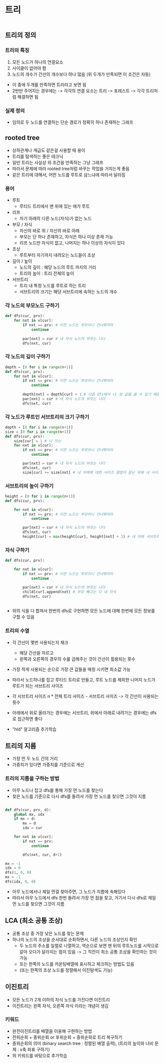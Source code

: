 # 트리

```table-of-contents
```

##  트리의 정의

### 트리의 특징
1. 모든 노드가 하나의 연결요소
2. 사이클이 없어야 함
3. 노드의 개수가 간선의 개수보다 하나 많음 (위 두개가 만족되면 이 조건은 자동)
- 이 중에 두개를 만족하면 트리라고 보면 됨
- 2번만 주어지는 경우에는 -> 각각의 연결 요소는 트리 -> 포레스트 -> 각각 트리처럼 해결하면 됨 


### 실제 정의
- 임의로 두 노드를 연결하는 단순 경로가 정확히 하나 존재하는 그래프


## rooted tree
-  상하관계나 계급도 같은걸 사용할 때 용이
- 트리를 탐색하는 좋은 테크닉
- 일반 트리는 사실상 위 조건을 만족하는 그냥 그래프
- 따라서 문제에 따라 rooted tree처럼 바꾸는 작업을 거치는게 좋음
- 같은 트리에 대해서, 어떤 노드를 루트로 삼느냐에 따라서 달라짐

### 용어
- 루트
	- 루티드 트리에서 맨 위에 있는 애가 루트
- 리프
	- 자기 아래의 다른 노드(자식)가 없는 노드
- 부모 / 자식
	- 자신의 바로 위 / 자신의 바로 아래
	- 부모는 단 하나 존재하고, 자식은 하나 이상 존재 가능
	- 리프 노드만 자식이 없고, 나머지는 하나 이상의 자식이 있다
- 조상
	- 루트부터 자기까지 내려오는 노드들이 조상
- 깊이 / 높이
	- 노드의 깊이 : 해당 노드의 루트 까지의 거리
	- 트리의 높이 : 트리 전체의 높이
- 서브트리
	- 트리 내 특정 노드를 루트로 하는 트리
	- 서브트리의 크기는 해당 서브트리에 속하는 노드의 개수


### 각 노드의 부모노드 구하기
```python
def dfs(cur, prv):
	for nxt in v[cur]:
		if nxt == prv: # 이전 노드는 부모이니 건너뛰어라
			continue
			
		par[nxt] = cur # 내 자식 노드의 부모는 나다
		dfs(nxt, cur)

```

### 각 노드의 깊이 구하기
```python
depth = [0 for i in range(n+1)]
def dfs(cur, prv):
	for nxt in v[cur]:
		if nxt == prv: # 이전 노드는 부모이니 건너뛰어라
			continue
			
		depth[nxt] = depth[cur] + 1 # 다음 dfs에서 +1 된 값을 쓸 수 있기 때문에 dfs 이전에 depth 계산
		par[nxt] = cur # 내 자식 노드의 부모는 나다
		dfs(nxt, cur)
```

### 각 노드가 루트인 서브트리의 크기 구하기
```python
depth = [0 for i in range(n+1)]
size = [0 for i in range(n+1)]
def dfs(cur, prv):
	size[cur] = 1 # 나 자신
	for nxt in v[cur]:
		if nxt == prv: # 이전 노드는 부모이니 건너뛰어라
			continue

		par[nxt] = cur # 내 자식 노드의 부모는 나다
		dfs(nxt, cur)
		size[cur] += size[nxt] # 내 아래에 대한 사이즈 결정이 끝난 뒤에 내 사이즈 계산
```


### 서브트리의 높이 구하기
```python
height = [0 for i in range(n+1)]
def dfs(cur, prv):

	for nxt in v[cur]:
		if nxt == prv: # 이전 노드는 부모이니 건너뛰어라
			continue

		par[nxt] = cur # 내 자식 노드의 부모는 나다
		dfs(nxt, cur)
		height[cur] = max(height[cur], height[nxt] + 1) # 내 아래 서브트리들 중 최고 + 1
```

### 자식 구하기
```python
def dfs(cur, prv):

	for nxt in v[cur]:
		if nxt == prv: # 이전 노드는 부모이니 건너뛰어라
			continue

		par[nxt] = cur # 내 자식 노드의 부모는 나다
		child[cur].append(nxt) # 부모 빼고는 다 내 자식
		dfs(nxt, cur)
		
```

- 위의 식을 다 합쳐서 한번의 dfs로 구현하면 모든 노드에 대해 한번에 모든 정보를 구할 수 있음


### 트리의 수열
- 각 간선이 몇번 사용되는지 체크
	- 해당 간선을 자르고
	- 왼쪽과 오른쪽의 경우의 수룰 곱해주는 것이 간선이 횔용되는 횟수
- 가장 적게 사용되는 순으로 가장 큰 값들을 매칭 시키면 최소값 가능
- 따라서 노드하나를 잡고 루티드 트리로 만들고, 루트 노드를 제외한 나머지 노드가 루트가 되는 서브트리 사이즈
- 각 서브트리 사이즈 n * 전체 트리 사이즈 - 서브트리 사이즈 -> 각 간선이 사용되는 횟수


- 아래에서 위로 올라가는 경우에는 서브트리, 위에서 아래로 내려가는 경우에는 dfs로 접근하면 좋다
- "hld" 알고리즘 추가학습 

## 트리의 지름

- 가장 먼 두 노드 간의 거리
- 가중치가 있다면 가중치를 기준으로 계산

### 트리의 지름을 구하는 방법
- 아무 노드나 잡고 dfs를 통해 가장 먼 노드를 찾는다
- 찾은 노드를 기준으로 다시 dfs를 돌려서 가장 먼 노드를 찾으면 그것이 지름

```python

def dfs(cur, prv, d):
	global mx, idx
	if mx < d:
		mx = d
		idx = cur

	for nxt in v[cur]:
		if nxt == prv:
			continue

		dfs(nxt, cur, d+1)

mx = -1
idx = 0
dfs(1, 0, 0)
mx = -1
dfs(idx, 0, 0)

```

- 아무 노드에서나 제일 먼걸 찾아주면, 그 노드가 지름에 속해있다
- 따라서 아무 노드에서 dfs 한번 돌려서 가장 먼 점을 찾고, 거기서 다시 dfs로 제일 먼 노드를 찾으면 그것이 지름


## LCA (최소 공통 조상)

- 공통 조상 중 가장 낮은 노드를 찾는 문제
- 하나의 노드의 조상을 순서대로 순회하면서, 다른 노드의 조상인지 확인
	- 두 노드의 주소를 일렬로 나열하고, 역순으로 보면 맨 뒤의 루트노드를 시작으로 같아 오다가 달라지는 점이 있음 -> 그 직전이 최소 공통 조상을 확인하는 것이 가능
	- 또는 한쪽의 노드를 카운팅배열에 표시하고 체크하는 방법도 있음
	- (또는 한쪽의 조상 노드를 정렬해서 이진탐색도 가능)






## 이진트리

- 모든 노드가 2개 이하의 자식 노드를 가진다면 이진트리
- 이진트리는 왼쪽 자식, 오른쪽 자식 이라는 개념이 생김

### 키워드
- 완전이진트리를 배열을 이용해 구현하는 방법
- 전위순회 + 중위순회 or 후위순회 + 중위순회로 트리 복구하기
- 중위순회의 의미 (binary search tree : 정렬된 배열 출력), (트리의 높이와 너비 문제 : x축 좌표 구하기)
- 위 키워드를 바탕으로 추가학습





